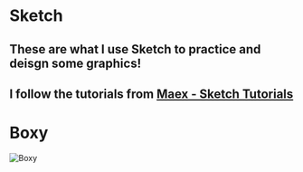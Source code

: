 # Sketch
## These are what I use Sketch to practice and deisgn some graphics!
## I follow the tutorials from [Maex - Sketch Tutorials](https://www.youtube.com/playlist?list=PLgwNtYvZGv9Q_rH5RVWYE20dcp4_MLhX_)
# Boxy
![Boxy](https://photos.google.com/share/AF1QipM49evtiePNaVKtFO2hzdGJJPFwAjB8GTk8VEfJOkoPCFttinXCPod-tb2gHk1_lA?key=UkN5S0VlV2ttcTZYYW9TanRYTlRBRklpZi12bzZB "Boxy")

